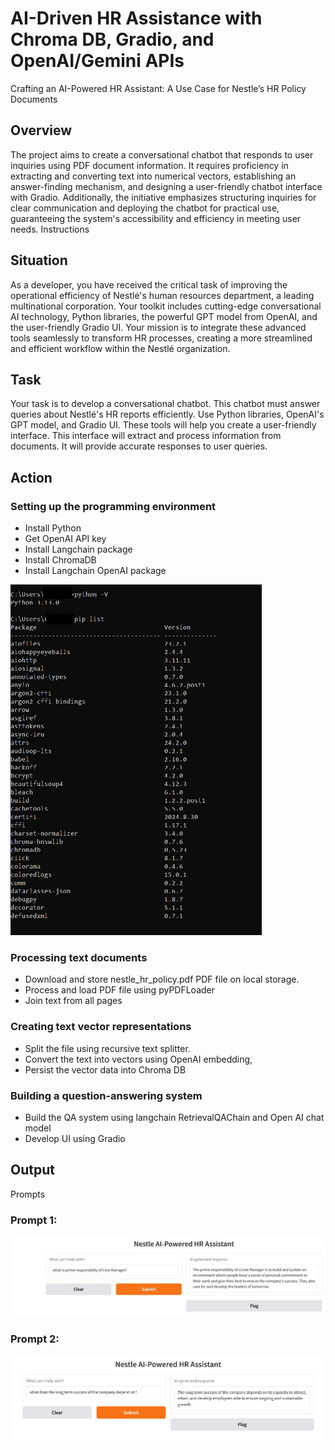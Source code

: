 # AI-Driven HR Assistance with Chroma DB, Gradio, and OpenAI/Gemini APIs
Crafting an AI-Powered HR Assistant: A Use Case for Nestle’s HR Policy Documents

## Overview 
The project aims to create a conversational chatbot that responds to user inquiries using PDF document information. It requires proficiency in extracting and converting text into numerical vectors, establishing an answer-finding mechanism, and designing a user-friendly chatbot interface with Gradio. Additionally, the initiative emphasizes structuring inquiries for clear communication and deploying the chatbot for practical use, guaranteeing the system's accessibility and efficiency in meeting user needs.
Instructions

## Situation 
As a developer, you have received the critical task of improving the operational efficiency of Nestlé's human resources department, a leading multinational corporation. Your toolkit includes cutting-edge conversational AI technology, Python libraries, the powerful GPT model from OpenAI, and the user-friendly Gradio UI. Your mission is to integrate these advanced tools seamlessly to transform HR processes, creating a more streamlined and efficient workflow within the Nestlé organization.

## Task 
Your task is to develop a conversational chatbot. This chatbot must answer queries about Nestlé's HR reports efficiently. Use Python libraries, OpenAI's GPT model, and Gradio UI. These tools will help you create a user-friendly interface. This interface will extract and process information from documents. It will provide accurate responses to user queries.

## Action
### Setting up the programming environment 
-	Install Python
- Get OpenAI API key
- Install Langchain package
- Install ChromaDB
- Install Langchain OpenAI package 

![alt text](https://github.com/GauravRachchh/RAG/blob/main/Env.jpg?raw=true)

### Processing text documents
-	Download and store nestle_hr_policy.pdf PDF file on local storage.
-	Process and load PDF file using pyPDFLoader
-	Join text from all pages

### Creating text vector representations 
- Split the file using recursive text splitter.
- Convert the text into vectors using OpenAI embedding,
- Persist the vector data into Chroma DB

### Building a question-answering system
- Build the QA system using langchain RetrievalQAChain and Open AI chat model
- Develop UI using Gradio

## Output

Prompts

### Prompt 1:
![alt text](https://github.com/GauravRachchh/RAG/blob/main/Prompt1_ChatBot.jpg?raw=true)

### Prompt 2:
![alt text](https://github.com/GauravRachchh/RAG/blob/main/Prompt2_ChatBot.JPG?raw=true)
